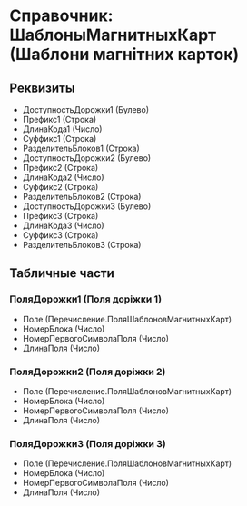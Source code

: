 ﻿# Справочник: ШаблоныМагнитныхКарт (Шаблони магнітних карток)

## Реквизиты

- ДоступностьДорожки1 (Булево)
- Префикс1 (Строка)
- ДлинаКода1 (Число)
- Суффикс1 (Строка)
- РазделительБлоков1 (Строка)
- ДоступностьДорожки2 (Булево)
- Префикс2 (Строка)
- ДлинаКода2 (Число)
- Суффикс2 (Строка)
- РазделительБлоков2 (Строка)
- ДоступностьДорожки3 (Булево)
- Префикс3 (Строка)
- ДлинаКода3 (Число)
- Суффикс3 (Строка)
- РазделительБлоков3 (Строка)

## Табличные части

### ПоляДорожки1 (Поля доріжки 1)

- Поле (Перечисление.ПоляШаблоновМагнитныхКарт)
- НомерБлока (Число)
- НомерПервогоСимволаПоля (Число)
- ДлинаПоля (Число)

### ПоляДорожки2 (Поля доріжки 2)

- Поле (Перечисление.ПоляШаблоновМагнитныхКарт)
- НомерБлока (Число)
- НомерПервогоСимволаПоля (Число)
- ДлинаПоля (Число)

### ПоляДорожки3 (Поля доріжки 3)

- Поле (Перечисление.ПоляШаблоновМагнитныхКарт)
- НомерБлока (Число)
- НомерПервогоСимволаПоля (Число)
- ДлинаПоля (Число)


